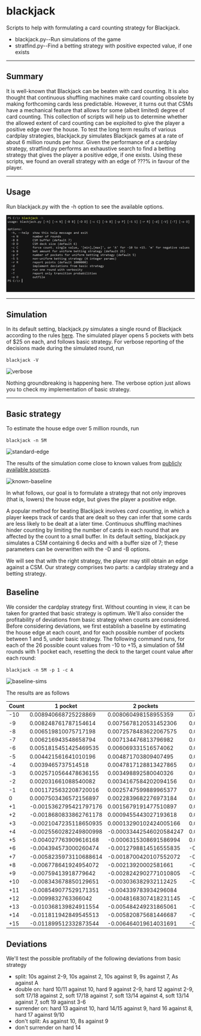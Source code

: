 # blackjack

Scripts to help with formulating a card counting strategy for Blackjack.<br>
* blackjack.py--Run simulations of the game
* stratfind.py--Find a betting strategy with positive expected value, if one exists

<hr />

## Summary

It is well-known that Blackjack can be beaten with card counting. It is also thought that continuous shuffling machines make card counting obsolete by making forthcoming cards less predictable. However, it turns out that CSMs have a mechanical feature that allows for some (albeit limited) degree of card counting. This collection of scripts will help us to determine whether the allowed extent of card counting can be exploited to give the player a positive edge over the house. To test the long term results of various cardplay strategies, blackjack.py simulates Blackjack games at a rate of about 6 million rounds per hour. Given the performance of a cardplay strategy, stratfind.py performs an exhaustive search to find a betting strategy that gives the player a positive edge, if one exists. Using these scripts, we found an overall strategy with an edge of ???% in favour of the player.

<hr />

## Usage

Run blackjack.py with the -h option to see the available options.

![help](img/help.png)

<hr />

## Simulation

In its default setting, blackjack.py simulates a single round of Blackjack according to the rules [here](https://www.cra.gov.sg/docs/default-source/game-rule-documents/mbs-blackjack-v6.pdf). The simulated player opens 5 pockets with bets of $25 on each, and follows basic strategy. For verbose reporting of the decisions made during the simulated round, run

```blackjack -V```

![verbose](img/verbose.png)

Nothing groundbreaking is happening here. The verbose option just allows you to check my implementation of basic strategy.

<hr />

## Basic strategy

To estimate the house edge over 5 million rounds, run

```blackjack -n 5M```

![standard-edge](img/standard-edge.png)

The results of the simulation come close to known values from [publicly available sources](https://wizardofodds.com/games/blackjack/calculator/).

![known-baseline](img/known-baseline.png)

In what follows, our goal is to formulate a strategy that not only improves (that is, lowers) the house edge, but gives the player a positive edge.

A popular method for beating Blackjack involves _card counting_, in which a player keeps track of cards that are dealt so they can infer that some cards are less likely to be dealt at a later time. Continuous shuffling machines hinder counting by limiting the number of cards in each round that are affected by the count to a small buffer. In its default setting, blackjack.py simulates a CSM containing 6 decks and with a buffer size of 7; these parameters can be overwritten with the -D and -B options.

We will see that with the right strategy, the player may still obtain an edge against a CSM. Our strategy comprises two parts: a cardplay strategy and a betting strategy.

## Baseline
We consider the cardplay strategy first. Without counting in view, it can be taken for granted that basic strategy is optimum. We'll also consider the profitability of deviations from basic strategy when counts are considered. Before considering deviations, we first establish a baseline by estimating the house edge at each count, and for each possible number of pockets between 1 and 5, under basic strategy. The following command runs, for each of the 26 possible count values from -10 to +15, a simulation of 5M rounds with 1 pocket each, resetting the deck to the target count value after each round:

```blackjack -n 5M -p 1 -c A```

![baseline-sims](img/baseline-sims.png)

The results are as follows

|Count|1 pocket|2 pockets|3 pockets|4 pockets|5 pockets|
|---|---|---|---|---|---|
|-10|0.008940668725228869|0.008060498158955359|0.009903819496784252|0.0065887719921748624|0.004945398695516308|
|-9|0.008248761787154614|0.0075678120531452306|0.009562591168740312|0.006459361678027633|0.003531767357204792|
|-8|0.006519810075717198|0.0072578483622067575|0.008169675290686195|0.006081912444638871|0.00300819823727895|
|-7|0.006216943548658794|0.007134476813796982|0.007202246690143984|0.006196399788861663||
|-6|0.0051815451425469535|0.006069331516574062|0.006616956617500854|0.005140640662547221||
|-5|0.004421561641010196|0.004871703809407495|0.005814811930572097|0.005073564690198731||
|-4|0.0039465737514518|0.0047817128813427865|0.005717191623118072|0.004807983760576887||
|-3|0.0025710564478636155|0.003498892580040326|0.005662122285136016|0.004032568519194796||
|-2|0.002031661088540082|0.0034167584202094156|0.0037970830504870153|0.0035534922034839212||
|-1|0.0011725632208720016|0.0025747599889965377|0.003657037831580172|0.003227939220030406||
|0|0.0007503436572156897|0.0022839682276973184|0.0026253790728193393|||
|+1|-0.0015362795421797176|0.0015679191477510897|0.002276305688272843|0.0028995787440876165||
|+2|-0.0018680833862761178|0.0009455443027193618|0.001589567869970672|0.002600379064029687||
|+3|-0.0021047235118650935|0.00013290102424005166|0.0014678402127659192|0.002229489903832785||
|+4|-0.0025560282249800998|-0.00033442546020584247|0.0007725405476669174|0.0018599562805691264||
|+5|-0.004027763909616168|-0.0006315308691586994|0.0004747360764874424|0.001643239164622021||
|+6|-0.004394573000260474|-0.0012798814516555835|-0.0001937948539014972|0.0006354904158950463||
|+7|-0.0058235973110688614|-0.0018700420107552072|-0.00022422719320835813|||
|+8|-0.006778641924954072|-0.00213920002581661|-0.0017971414315791877|||
|+9|-0.00759413918779642|-0.0028242902771010805|-0.0020902929803202457|||
|+10|-0.008343678850129651|-0.003036382932112425|-0.0024974100153926297|||
|+11|-0.008549077529171351|-0.004339783934296084||||
|+12|-0.0099832763366042|-0.0048168307418231145|-0.003798874791735491|||
|+13|-0.010368139824911554|-0.005484249231865061|-0.004138324442514168|||
|+14|-0.011811942849545513|-0.005820875681446687|-0.004968275015734912|||
|+15|-0.011899512332873544|-0.006464019614031691|-0.0056238337371237665|||


## Deviations
We'll test the possible profitabily of the following deviations from basic strategy
- split: 10s against 2-9, 10s against 2, 10s against 9, 9s against 7, As against A
- double on: hard 10/11 against 10, hard 9 against 2-9, hard 12 against 2-9, soft 17/18 against 2, soft 17/18 against 7, soft 13/14 against 4, soft 13/14 against 7, soft 19 against 3-6
- surrender on: hard 13 against 10, hard 14/15 against 9, hard 16 against 8, hard 17 against 9/10
- don't split: As against 10, 8s against 9
- don't surrender on hard 14

